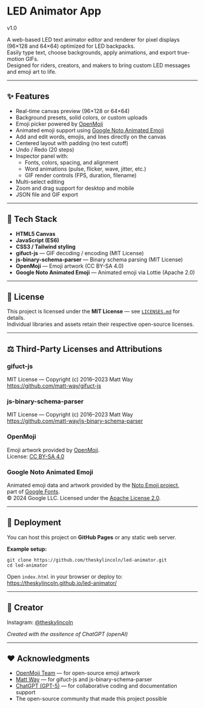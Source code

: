 # LED Animator App
v1.0

A web-based LED text animator editor and renderer for pixel displays (96×128 and 64×64) optimized for LED backpacks.  
Easily type text, choose backgrounds, apply animations, and export true-motion GIFs.  
Designed for riders, creators, and makers to bring custom LED messages and emoji art to life.

---


## ✨ Features

- Real-time canvas preview (96×128 or 64×64)  
- Background presets, solid colors, or custom uploads  
- Emoji picker powered by [OpenMoji](https://openmoji.org)  
- Animated emoji support using [Google Noto Animated Emoji](https://github.com/googlefonts/noto-emoji)  
- Add and edit words, emojis, and lines directly on the canvas  
- Centered layout with padding (no text cutoff)  
- Undo / Redo (20 steps)  
- Inspector panel with:  
  - Fonts, colors, spacing, and alignment  
  - Word animations (pulse, flicker, wave, jitter, etc.)  
  - GIF render controls (FPS, duration, filename)  
- Multi-select editing  
- Zoom and drag support for desktop and mobile  
- JSON file and GIF export  

---

## 🧠 Tech Stack

- **HTML5 Canvas**  
- **JavaScript (ES6)**  
- **CSS3 / Tailwind styling**  
- **gifuct-js** — GIF decoding / encoding (MIT License)  
- **js-binary-schema-parser** — Binary schema parsing (MIT License)  
- **OpenMoji** — Emoji artwork (CC BY-SA 4.0)  
- **Google Noto Animated Emoji** — Animated emoji via Lottie (Apache 2.0)

---

## 🪪 License

This project is licensed under the **MIT License** — see [`LICENSES.md`](./LICENSES.md) for details.  
Individual libraries and assets retain their respective open-source licenses.

---

## ⚖️ Third-Party Licenses and Attributions

### gifuct-js  
MIT License — Copyright (c) 2016–2023 Matt Way  
<https://github.com/matt-way/gifuct-js>

### js-binary-schema-parser  
MIT License — Copyright (c) 2016–2023 Matt Way  
<https://github.com/matt-way/js-binary-schema-parser>

### OpenMoji  
Emoji artwork provided by [OpenMoji](https://openmoji.org).  
License: [CC BY-SA 4.0](https://creativecommons.org/licenses/by-sa/4.0/)

### Google Noto Animated Emoji  
Animated emoji data and artwork provided by the [Noto Emoji project](https://github.com/googlefonts/noto-emoji),  
part of [Google Fonts](https://fonts.google.com/noto).  
© 2024 Google LLC. Licensed under the [Apache License 2.0](https://www.apache.org/licenses/LICENSE-2.0).

---

## 🚀 Deployment

You can host this project on **GitHub Pages** or any static web server.

**Example setup:**

```
git clone https://github.com/theskylincoln/led-animator.git
cd led-animator
```

Open `index.html` in your browser or deploy to:  
https://theskylincoln.github.io/led-animator/

---

## 💬 Creator

Instagram: [@theskylincoln](https://instagram.com/theskylincoln)

_Created with the assitence of ChatGPT (openAI)_

---

## ❤️ Acknowledgments

- [OpenMoji Team](https://openmoji.org) — for open-source emoji artwork  
- [Matt Way](https://github.com/matt-way) — for gifuct-js and js-binary-schema-parser  
- [ChatGPT (GPT-5)](https://openai.com) — for collaborative coding and documentation support  
- The open-source community that made this project possible  
